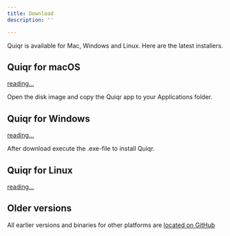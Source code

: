 ```yaml
---
title: Download
description: ''

---
```


Quiqr is available for Mac, Windows and Linux. Here are the latest installers.

## Quiqr for macOS

<a id="latest-mac-link" href="">reading...</a>

Open the disk image and copy the Quiqr app to your Applications folder.

## Quiqr for Windows

<a id="latest-windows-link" href="">reading...</a>

After download execute the .exe-file to install Quiqr.

## Quiqr for Linux

<a id="latest-linux-link" href="">reading...</a>

## Older versions

All earlier versions and binaries for other platforms are [located on GitHub](https://github.com/quiqr/quiqr-desktop/releases)
